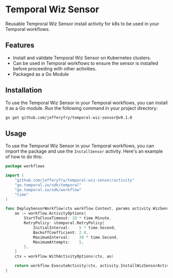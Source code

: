 # Temporal Wiz Sensor

Reusable Temproral Wiz Sensor install activity for k8s to be used in your Temporal workflows.

## Features
- Install and validate Temporal Wiz Sensor on Kubernetes clusters.
- Can be used in Temporal workflows to ensure the sensor is installed before proceeding with other activities.
- Packaged as a Go Module

## Installation
To use the Temporal Wiz Sensor in your Temporal workflows, you can install it as a Go module. Run the following command in your project directory:

```bash
go get github.com/jefferyfry/temporal-wiz-sensor@v0.1.0
```

## Usage
To use the Temporal Wiz Sensor in your Temporal workflows, you can import the package and use the `InstallSensor` activity. Here's an example of how to do this:

```go   
package workflows

import (
	"github.com/jefferyfry/temporal-wiz-sensor/activity"
	"go.temporal.io/sdk/temporal"
	"go.temporal.io/sdk/workflow"
	"time"
)

func DeploySensorWorkflow(ctx workflow.Context, params activity.WizSensorParams) error {
	ao := workflow.ActivityOptions{
		StartToCloseTimeout: 10 * time.Minute,
		RetryPolicy: &temporal.RetryPolicy{
			InitialInterval:    5 * time.Second,
			BackoffCoefficient: 2.0,
			MaximumInterval:    30 * time.Second,
			MaximumAttempts:    5,
		},
	}
	ctx = workflow.WithActivityOptions(ctx, ao)

	return workflow.ExecuteActivity(ctx, activity.InstallWizSensorActivity, params).Get(ctx, nil)
}
```